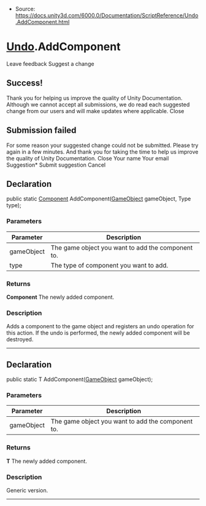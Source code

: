 * Source: https://docs.unity3d.com/6000.0/Documentation/ScriptReference/Undo.AddComponent.html

#  [Undo](https://docs.unity3d.com/6000.0/Documentation/ScriptReference/Undo.html).AddComponent
Leave feedback
Suggest a change
## Success!
Thank you for helping us improve the quality of Unity Documentation. Although we cannot accept all submissions, we do read each suggested change from our users and will make updates where applicable.
Close
## Submission failed
For some reason your suggested change could not be submitted. Please <a>try again</a> in a few minutes. And thank you for taking the time to help us improve the quality of Unity Documentation.
Close
Your name Your email Suggestion* Submit suggestion
Cancel
## Declaration
public static [Component](https://docs.unity3d.com/6000.0/Documentation/ScriptReference/Component.html) AddComponent([GameObject](https://docs.unity3d.com/6000.0/Documentation/ScriptReference/GameObject.html) gameObject, Type type); 
### Parameters
Parameter | Description  
---|---  
gameObject | The game object you want to add the component to.  
type | The type of component you want to add.  
### Returns
**Component** The newly added component. 
### Description
Adds a component to the game object and registers an undo operation for this action.
If the undo is performed, the newly added component will be destroyed.
* * *
## Declaration
public static T AddComponent([GameObject](https://docs.unity3d.com/6000.0/Documentation/ScriptReference/GameObject.html) gameObject); 
### Parameters
Parameter | Description  
---|---  
gameObject | The game object you want to add the component to.  
### Returns
**T** The newly added component. 
### Description
Generic version.
* * *
